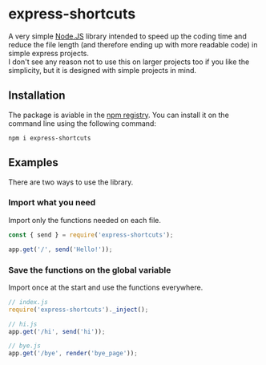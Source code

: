 # express-shortcuts
A very simple [Node.JS](https://nodejs.org/) library intended to speed up the coding time and reduce the file length (and therefore ending up with more readable code) in simple express projects.<br>
I don't see any reason not to use this on larger projects too if you like the simplicity, but it is designed with simple projects in mind.
## Installation
The package is aviable in the [npm registry](https://npmjs.com/package/express-shortcuts). You can install it on the command line using the following command:
```
npm i express-shortcuts
```
## Examples
There are two ways to use the library.
### Import what you need
Import only the functions needed on each file.
```js
const { send } = require('express-shortcuts');

app.get('/', send('Hello!'));
```
### Save the functions on the global variable
Import once at the start and use the functions everywhere.
```js
// index.js
require('express-shortcuts')._inject();

// hi.js
app.get('/hi', send('hi'));

// bye.js
app.get('/bye', render('bye_page'));
```
